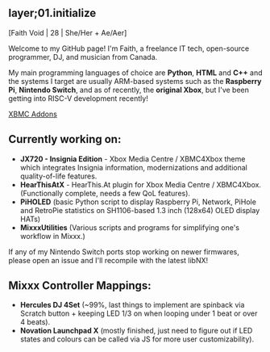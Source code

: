 ## layer;01.initialize
[Faith Void | 28 | She/Her + Ae/Aer]

Welcome to my GitHub page! I'm Faith, a freelance IT tech, open-source programmer, DJ, and musician from Canada. 

My main programming languages of choice are **Python**, **HTML** and **C++** and the systems I target are usually ARM-based systems such as the **Raspberry Pi**, **Nintendo Switch**, and as of recently, the **original Xbox**, but I've been getting into RISC-V development recently!

[XBMC Addons](https://github.com/faithvoid/xbmc-addons)

## Currently working on:
- **JX720 - Insignia Edition** - Xbox Media Centre / XBMC4Xbox theme which integrates Insignia information, modernizations and additional quality-of-life features.
- **HearThisAtX** - HearThis.At plugin for Xbox Media Centre / XBMC4Xbox. (Functionally complete, needs a few QoL features).
- **PiHOLED** (basic Python script to display Raspberry Pi, Network, PiHole and RetroPie statistics on SH1106-based 1.3 inch (128x64) OLED display HATs)
- **MixxxUtilities** (Various scripts and programs for simplifying one's workflow in Mixxx.)

If any of my Nintendo Switch ports stop working on newer firmwares, please open an issue and I'll recompile with the latest libNX!

## Mixxx Controller Mappings:
- **Hercules DJ 4Set** (~99%, last things to implement are spinback via Scratch button + keeping LED 1/3 on when looping under 1 beat or over 4 beats).
- **Novation Launchpad X** (mostly finished, just need to figure out if LED states and colours can be called via JS for more user customizability). 
